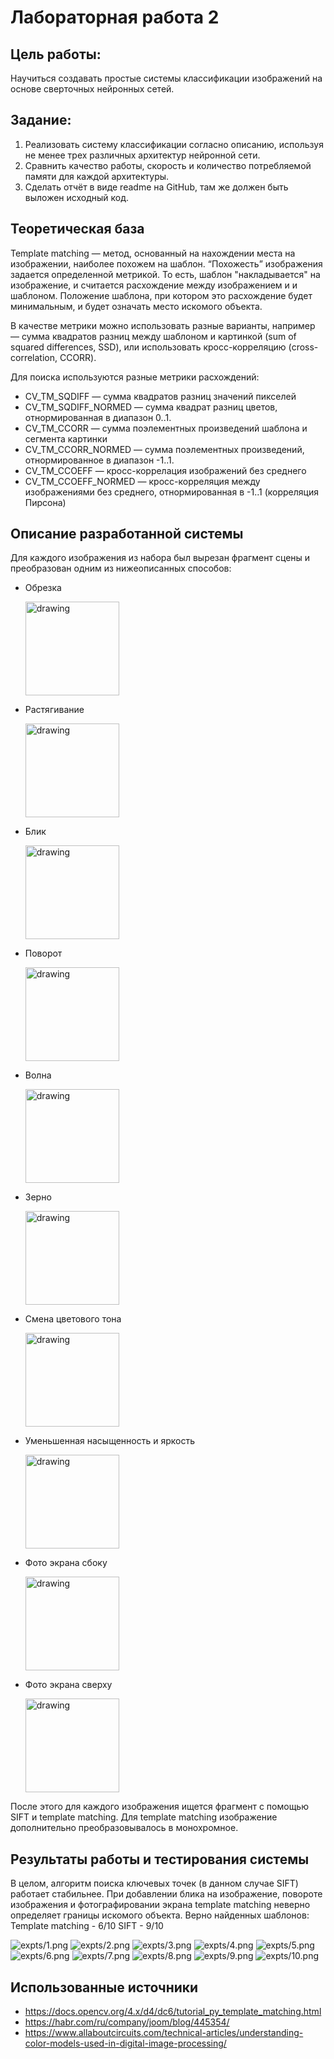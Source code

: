 # Лабораторная работа 2

## Цель работы:
Научиться создавать простые системы классификации изображений на 
основе сверточных нейронных сетей.
## Задание:
1. Реализовать систему классификации согласно описанию, используя не 
менее трех различных архитектур нейронной сети.
2. Сравнить качество работы, скорость и количество потребляемой памяти 
для каждой архитектуры.
3. Сделать отчёт в виде readme на GitHub, там же должен быть выложен 
исходный код.


## Теоретическая база
Template matching — метод, основанный на нахождении места на изображении, наиболее похожем на шаблон. “Похожесть” изображения задается определенной метрикой. То есть, шаблон "накладывается" на изображение, и считается расхождение между изображением и и шаблоном. Положение шаблона, при котором это расхождение будет минимальным, и будет означать место искомого объекта.

В качестве метрики можно использовать разные варианты, например — сумма квадратов разниц между шаблоном и картинкой (sum of squared differences, SSD), или использовать кросс-корреляцию (cross-correlation, CCORR).

Для поиска используются разные метрики расхождений:
 - CV_TM_SQDIFF — сумма квадратов разниц значений пикселей
 - CV_TM_SQDIFF_NORMED — сумма квадрат разниц цветов, отнормированная в диапазон 0..1.
 - CV_TM_CCORR — сумма поэлементных произведений шаблона и сегмента картинки
 - CV_TM_CCORR_NORMED — сумма поэлементных произведений, отнормированное в диапазон -1..1.
 - CV_TM_CCOEFF — кросс-коррелация изображений без среднего
 - CV_TM_CCOEFF_NORMED — кросс-корреляция между изображениями без среднего, отнормированная в -1..1 (корреляция Пирсона)

## Описание разработанной системы
Для каждого изображения из набора был вырезан фрагмент сцены и преобразован одним из нижеописанных способов:
* Обрезка

    <img src="imgs/red_sample1.jpg" alt="drawing" width="150"/>

* Растягивание

    <img src="imgs/red_sample2.jpg" alt="drawing" width="150"/>

* Блик

    <img src="imgs/red_sample3.jpg" alt="drawing" width="150"/>

* Поворот

    <img src="imgs/red_sample4.jpg" alt="drawing" width="150"/>

* Волна

    <img src="imgs/red_sample5.jpg" alt="drawing" width="150"/>

* Зерно

    <img src="imgs/red_sample6.jpg" alt="drawing" width="150"/>

* Смена цветового тона

    <img src="imgs/red_sample7.jpg" alt="drawing" width="150"/>

* Уменьшенная насыщенность и яркость

    <img src="imgs/red_sample8.jpg" alt="drawing" width="150"/>

* Фото экрана сбоку

    <img src="imgs/red_sample9.jpg" alt="drawing" width="150"/>

* Фото экрана сверху

    <img src="imgs/red_sample10.jpg" alt="drawing" width="150"/>


После этого для каждого изображения ищется фрагмент с помощью SIFT и template matching. Для template matching 
изображение дополнительно преобразовывалось в монохромное.

## Результаты работы и тестирования системы
В целом, алгоритм поиска ключевых точек (в данном случае SIFT) работает стабильнее. При добавлении блика на изображение, 
повороте изображения и фотографировании экрана template matching неверно определяет границы искомого объекта.
Верно найденных шаблонов:
Template matching - 6/10
SIFT - 9/10

![expts/1.png](expts/1.png)
![expts/2.png](expts/2.png)
![expts/3.png](expts/3.png)
![expts/4.png](expts/4.png)
![expts/5.png](expts/5.png)
![expts/6.png](expts/6.png)
![expts/7.png](expts/7.png)
![expts/8.png](expts/8.png)
![expts/9.png](expts/9.png)
![expts/10.png](expts/10.png)

## Использованные источники
- https://docs.opencv.org/4.x/d4/dc6/tutorial_py_template_matching.html
- https://habr.com/ru/company/joom/blog/445354/
- https://www.allaboutcircuits.com/technical-articles/understanding-color-models-used-in-digital-image-processing/